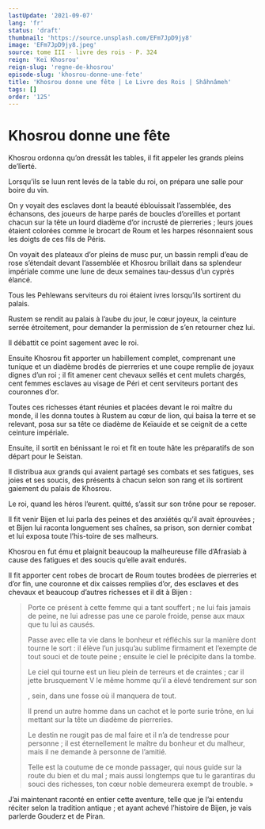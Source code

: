 ```yaml
---
lastUpdate: '2021-09-07'
lang: 'fr'
status: 'draft'
thumbnail: 'https://source.unsplash.com/EFm7JpD9jy8'
image: 'EFm7JpD9jy8.jpeg'
source: tome III - livre des rois - P. 324
reign: 'Keï Khosrou'
reign-slug: 'regne-de-khosrou'
episode-slug: 'khosrou-donne-une-fete'
title: 'Khosrou donne une fête | Le Livre des Rois | Shâhnâmeh'
tags: []
order: '125'
---
```


<!-- LTeX: language=fr -->

# Khosrou donne une fête

Khosrou ordonna qu’on dressât les tables, il fit appeler les grands pleins de’lîerté.

Lorsqu’ils se luun rent levés de la table du roi, on prépara une salle pour boire du vin.

On y voyait des esclaves dont la beauté éblouissait l’assemblée, des échansons, des joueurs de harpe parés de boucles d’oreilles et portant chacun sur la tête un lourd diadème d’or incrusté de pierreries ; leurs joues étaient colorées comme le brocart de Roum et les harpes résonnaient sous les doigts de ces fils de Péris.

On voyait des plateaux d’or pleins de musc pur, un bassin rempli d’eau de rose s’étendait devant l’assemblée et Khosrou brillait dans sa splendeur impériale comme une lune de deux semaines tau-dessus d’un cyprès élancé.

Tous les Pehlewans serviteurs du roi étaient ivres lorsqu’ils sortirent du palais.

Rustem se rendit au palais à l’aube du jour, le cœur joyeux, la ceinture serrée étroitement, pour demander la permission de s’en retourner chez lui.

Il débattit ce point sagement avec le roi.

Ensuite Khosrou fit apporter un habillement complet, comprenant une tunique et un diadème brodés de pierreries et une coupe remplie de joyaux dignes d’un roi ; il fit amener cent chevaux sellés et cent mulets chargés, cent femmes esclaves au visage de Péri et cent serviteurs portant des couronnes d’or.

Toutes ces richesses étant réunies et placées devant le roi maître du monde, il les donna toutes à Rustem au cœur de lion, qui baisa la terre et se relevant, posa sur sa tête ce diadème de Keïauide et se ceignit de a cette ceinture impériale.

Ensuite, il sortit en bénissant le roi et fit en toute hâte les préparatifs de son départ pour le Seistan.

Il distribua aux grands qui avaient partagé ses combats et ses fatigues, ses joies et ses soucis, des présents à chacun selon son rang et ils sortirent gaiement du palais de Khosrou.

Le roi, quand les héros l’eurent. quitté, s’assit sur son trône pour se reposer.

Il fit venir Bijen et lui parla des peines et des anxiétés qu’il avait éprouvées ; et Bijen lui raconta longuement ses chaînes, sa prison, son dernier combat et lui exposa toute l’his-toire de ses malheurs.

Khosrou en fut ému et plaignit beaucoup la malheureuse fille d’Afrasiab à cause des fatigues et des soucis qu’elle avait endurés.

Il fit apporter cent robes de brocart de Roum toutes brodées de pierreries et d’or fin, une couronne et dix caisses remplies d’or, des esclaves et des chevaux et beaucoup d’autres richesses et il dit à Bijen :

> Porte ce présent à cette femme qui a tant souffert ; ne lui fais jamais de peine, ne lui adresse pas une ce parole froide, pense aux maux que tu lui as causés.
>
> Passe avec elle ta vie dans le bonheur et réfléchis sur la manière dont tourne le sort : il élève l’un jusqu’au sublime firmament et l’exempte de tout souci et de toute peine ; ensuite le ciel le précipite dans la tombe.
>
> Le ciel qui tourne est un lieu plein de terreurs et de craintes ; car il jette brusquement V le même homme qu’il a élevé tendrement sur son
>
>, sein, dans une fosse où il manquera de tout.
>
> Il prend un autre homme dans un cachot et le porte surie trône, en lui mettant sur la tête un diadème de pierreries.
>
> Le destin ne rougit pas de mal faire et il n’a de tendresse pour personne ; il est éternellement le maître du bonheur et du malheur, mais il ne demande à personne de l’amitié.
>
> Telle est la coutume de ce monde passager, qui nous guide sur la route du bien et du mal ; mais aussi longtemps que tu le garantiras du souci des richesses, ton cœur noble demeurera exempt de trouble. »

J’ai maintenant raconté en entier cette aventure, telle que je l’ai entendu réciter selon la tradition antique ; et ayant achevé l’histoire de Bijen, je vais parlerde Gouderz et de Piran.
